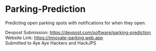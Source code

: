 # Parking-Prediction
Predicting open parking spots with notifications for when they open. 

Devpost Submission: https://devpost.com/software/parking-prediction
<br/>
Website Link: https://innovate-parking.web.app
<br/>
Submitted to Aye Aye Hackers and HackJPS
